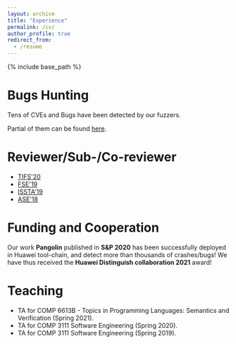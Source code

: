 ```yaml
---
layout: archive
title: "Experience"
permalink: /cv/
author_profile: true
redirect_from:
  - /resume
---
```


{% include base_path %}

<!-- Education -->
<!-- ====== -->
<!-- * , 2017.9 - 2019.12 -->
  <!-- * M.Sc,  -->
  <!-- * Master Thesis:  -->

<!-- * Xidian University, 2011.9 - 2015.6 -->
  <!-- * B.A., Information Counter Measure -->

Bugs Hunting
====
Tens of CVEs and Bugs have been detected by our fuzzers.

Partial of them can be found [here](https://outstanding-hydrogen-2d1.notion.site/Trophies-aef45e1245a64528bd8ec111b475e03b).
  
Reviewer/Sub-/Co-reviewer
======
* [TIFS'20](https://ieeexplore.ieee.org/xpl/RecentIssue.jsp?punumber=10206)
* [FSE'19](https://esec-fse19.ut.ee/calls/research-papers/)
* [ISSTA'19](https://conf.researchr.org/home/issta-2019) 
* [ASE'18](http://www.ase2018.com)


Funding and Cooperation
======
Our work **Pangolin** published in **S&P 2020** has been successfully deployed in Huawei tool-chain,
and detect more than thousands of crashes/bugs!
We have thus received the **Huawei Distinguish collaboration 2021** award!

Teaching
======
* TA for COMP 6613B - Topics in Programming Languages: Semantics and Verification (Spring 2021).
* TA for COMP 3111 Software Engineering (Spring 2020).
* TA for COMP 3111 Software Engineering (Spring 2019).

  
